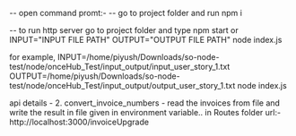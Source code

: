 -- open command promt:-
-- go to project folder and run npm i

-- to run http server go to project folder and type npm start or INPUT="INPUT FILE PATH" OUTPUT="OUTPUT FILE PATH" node index.js 

for example, INPUT=/home/piyush/Downloads/so-node-test/node/onceHub_Test/input_output/input_user_story_1.txt  OUTPUT=/home/piyush/Downloads/so-node-test/node/onceHub_Test/input_output/output_user_story_1.txt node index.js 

api details - 
2. convert_invoice_numbers - read the invoices from file and write the result in file given in environment variable.. in Routes folder url:- http://localhost:3000/invoiceUpgrade
 
